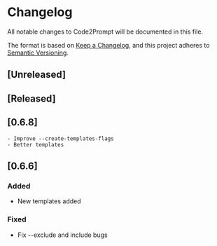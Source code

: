 # Changelog

All notable changes to Code2Prompt will be documented in this file.

The format is based on [Keep a Changelog](https://keepachangelog.com/en/1.0.0/),
and this project adheres to [Semantic Versioning](https://semver.org/spec/v2.0.0.html).

## [Unreleased]

## [Released]

## [0.6.8]
    - Improve --create-templates-flags
    - Better templates

## [0.6.6]

### Added
- New templates added

### Fixed
- Fix --exclude and include bugs
